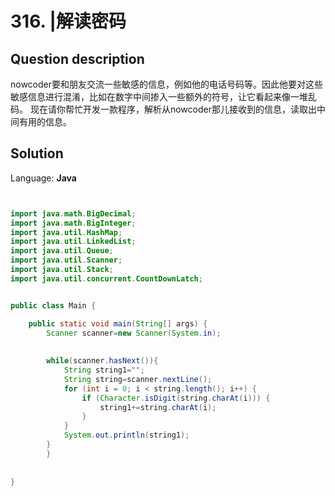 # 316. |解读密码

## Question description


nowcoder要和朋友交流一些敏感的信息，例如他的电话号码等。因此他要对这些敏感信息进行混淆，比如在数字中间掺入一些额外的符号，让它看起来像一堆乱码。
 现在请你帮忙开发一款程序，解析从nowcoder那儿接收到的信息，读取出中间有用的信息。


## Solution

Language: **Java**

```Java


import java.math.BigDecimal;
import java.math.BigInteger;
import java.util.HashMap;
import java.util.LinkedList;
import java.util.Queue;
import java.util.Scanner;
import java.util.Stack;
import java.util.concurrent.CountDownLatch;


public class Main {

    public static void main(String[] args) {
        Scanner scanner=new Scanner(System.in);
        
        
        while(scanner.hasNext()){
            String string1="";
            String string=scanner.nextLine();
            for (int i = 0; i < string.length(); i++) {
                if (Character.isDigit(string.charAt(i))) {
                    string1+=string.charAt(i);
                }
            }
            System.out.println(string1);
        }
        }
        
    
}

```


